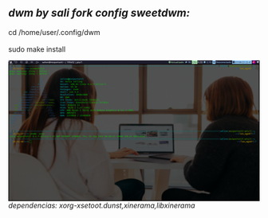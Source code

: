 
*dwm by sali fork config  sweetdwm:*
---

cd /home/user/.config/dwm
<br> </br>
sudo make install

<img align="right" width="2000" src="https://github.com/salioon/dotfiles/blob/main/config/dwm/dwmfoto.png" />

*dependencias: xorg-xsetoot.dunst,xinerama,libxinerama*

